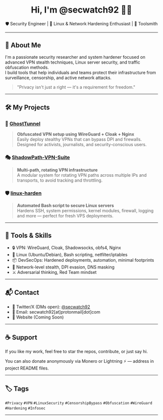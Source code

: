 <h1 align="center">Hi, I'm @secwatch92 🕵️‍♂️</h1>

<p align="center">
  🛡️ Security Engineer | 🧠 Linux & Network Hardening Enthusiast | 🧰 Toolsmith  
</p>

---

## 🧬 About Me

I'm a passionate security researcher and system hardener focused on advanced VPN stealth techniques, Linux server security, and traffic obfuscation methods.  
I build tools that help individuals and teams protect their infrastructure from surveillance, censorship, and active network attacks.  

> "Privacy isn't just a right — it's a requirement for freedom."

---

## 🛠️ My Projects

### 🔐 [GhostTunnel](https://github.com/secwatch92/GhostTunnel)
> **Obfuscated VPN setup using WireGuard + Cloak + Nginx**  
Easily deploy stealthy VPNs that can bypass DPI and firewalls. Designed for activists, journalists, and security-conscious users.

### 🎭 [ShadowPath-VPN-Suite](https://github.com/secwatch92/ShadowPath-VPN-Suite)
> **Multi-path, rotating VPN infrastructure**  
A modular system for rotating VPN paths across multiple IPs and transports, to avoid tracking and throttling.

### 🛡️ [linux-harden](https://github.com/secwatch92/linux-harden)
> **Automated Bash script to secure Linux servers**  
Hardens SSH, system permissions, kernel modules, firewall, logging and more — perfect for fresh VPS deployments.

---

## 🧰 Tools & Skills

- 🔒 VPN: WireGuard, Cloak, Shadowsocks, obfs4, Nginx
- 🐧 Linux (Ubuntu/Debian), Bash scripting, netfilter/iptables
- 📦 DevSecOps: Hardened deployments, automation, minimal footprints
- 📡 Network-level stealth, DPI evasion, DNS masking
- ⚔️ Adversarial thinking, Red Team mindset

---

## 📬 Contact

- 💬 Twitter/X (DMs open): [@secwatch92](https://x.com/secwatch92)  
- 📨 Email: secwatch92[at]protonmail[dot]com  
- 🧭 Website (Coming Soon)

---

## ☕ Support

If you like my work, feel free to star the repos, contribute, or just say hi.

You can also donate anonymously via Monero or Lightning ⚡ — address in project README files.

---

## 🏷️ Tags

`#Privacy` `#VPN` `#LinuxSecurity` `#CensorshipBypass` `#Obfuscation` `#WireGuard` `#Hardening` `#Infosec`

---
